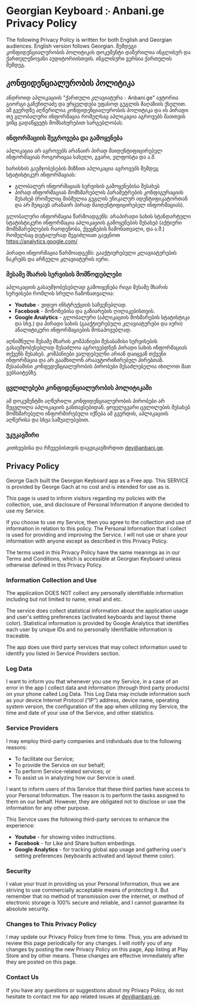 # Georgian Keyboard ჻ Anbani.ge Privacy Policy
The following Privacy Policy is written for both English and Georgian audiences. English version follows Georgian. 
შემდეგი კონფიდენციალურობის პოლიტიკის დოკუმენტი დაწერილია ინგლისურ და ქართულენოვანი აუდიტორიისთვის. ინგლისური ვერსია ქართულის შემდეგ.  

## კონფიდენციალურობის პოლიტიკა 
ანდროიდ აპლიკაციის "ქართული კლავიატურა ჻ Anbani.ge" ავტორია გიორგი გაჩეჩილაძე და ვრცელდება უფასოდ გუგლის მაღაზიის ქსელით. ამ გვერდზე აღწერილია  კონფიდენციალურობის პოლიტიკა და ის პირადი თუ გლობალური ინფორმაცია რომელსაც აპლიკაცია აგროვებს მათთვის ვინც გადაწყვეტს მომსახურებით სარგებლობას.

### ინფორმაციის შეგროვება და გამოყენება
აპლიკაცია არ აგროვებს არანაირ პირად მაიდენტიფიცირებელ ინფორმაციას როგორიცაა სახელი, გვარი, ელფოსტა და ა.შ.

ხარისხის გაუმჯობესების მიზნით აპლიკაცია აგროვებს შემდეგ სტატისტიკურ ინფორმაციას:
- გლობალურ ინფორმაციას სერვისის გამოყენებისა შესახებ
- პირად ინფორმაციას მომხმარებლის პარამეტრების კონფიგურაციის შესახებ (რომელიც მიბმულია გუგლის უნიკალურ იდენტიფიკატორთან და არ შეიცავს არანაირ პირად მაიდენტიფიცირებელ ინფორმაციას).

გლობალური ინფორმაცია წარმოადგენს: არაპირადი სახის სტანდარტული სტატისტიკური ინფორმაცია აპლიკაციის გამოყენების შესახებ (აქტიური მომხმარებლების რაოდენობა, ქვეყნების ჩამონათვალი, და ა.შ.) რომელსაც დეტალურად შეგიძლიათ გაეცნოთ https://analytics.google.com/ 

პირადი ინფორმაცია წარმოადგენს: გააქტიურებული კლავიატურების ნაკრებს და არჩეული კლავიატურის იერი. 


### მესამე მხარის სერვისის მომწოდებლები
აპლიკაციის გასაუმჯობესებლად გამოიყენება რიგი მესამე მხარის სერვისები რომლის სრული ჩამონათვალია:
- **Youtube** - ვიდეო ინსტრუქციის საჩვენებლად.
- **Facebook** - მოწონებისა და გაზიარების ღილაკებისთვის.
- **Google Analytics** - გლობალური (აპლიკაციის მოხმარების სტატისტიკა და სხვ.) და პირადი სახის (გააქტიურებული კლავიატურები და იერი) ანალიტიკური ინფორმაციების მოსაპოვებლად.

აღნიშნული მესამე მხარის კომპანიები შესაბამისი სერვისების გასაუმჯობესებლად შესაძლოა აგროვებდნენ პირადი სახის ინფორმაციას თქვენს შესახებ. კომპანიები ვალდებულნი არიან დაიცვან თქვენი ინფორმაცია და არ გაამხილონ არაავტორიზირებულ პირებთან. შესაბამისი კონფედენციალურობის პირობები შესაძლებელია იხილოთ მათ ვებსაიტებზე.   

### ცვლილებები კონფიდენციალურობის პოლიტიკაში
ამ დოკუმენტში აღწერილი კონფიდენციალურობის პირობები არ შეცვლილა აპლიკაციის განთავსებიდან. ყოველგვარი ცვლილების შესახებ მომხმარებელი ინფორმირებული იქნება ამ გვერდის, აპლიკაციის აღწერისა და სხვა საშუალებებით.

### უკუკავშირი
კითხვებისა და რჩევებისთვის დაგვიკავშირდით dev@anbani.ge.



## Privacy Policy

George Gach built the Georgian Keyboard app as a Free app. This SERVICE is provided by George Gach at no cost and is intended for use as is.

This page is used to inform visitors regarding my policies with the collection, use, and disclosure of Personal Information if anyone decided to use my Service.

If you choose to use my Service, then you agree to the collection and use of information in relation to this policy. The Personal Information that I collect is used for providing and improving the Service. I will not use or share your information with anyone except as described in this Privacy Policy.

The terms used in this Privacy Policy have the same meanings as in our Terms and Conditions, which is accessible at Georgian Keyboard unless otherwise defined in this Privacy Policy.

### Information Collection and Use

The application DOES NOT collect any personally identifiable information including but not limited to name, email and etc. 

The service does collect statistical information about the application usage and user's setting preferences (activated keyboards and layout theme color). Statistical information is provided by Google Analytics that identifies each user by unique IDs and no personally identifiable information is traceable.

The app does use third party services that may collect information used to identify you listed in Service Providers section. 

### Log Data

I want to inform you that whenever you use my Service, in a case of an error in the app I collect data and information (through third party products) on your phone called Log Data. This Log Data may include information such as your device Internet Protocol (“IP”) address, device name, operating system version, the configuration of the app when utilizing my Service, the time and date of your use of the Service, and other statistics.


### Service Providers

I may employ third-party companies and individuals due to the following reasons:

*   To facilitate our Service;
*   To provide the Service on our behalf;
*   To perform Service-related services; or
*   To assist us in analyzing how our Service is used.

I want to inform users of this Service that these third parties have access to your Personal Information. The reason is to perform the tasks assigned to them on our behalf. However, they are obligated not to disclose or use the information for any other purpose.

This Service uses the following third-party services to enhance the experience:
- **Youtube** - for showing video instructions.
- **Facebook** - for Like and Share button embedings.
- **Google Analytics** - for tracking global app usage and gathering user's setting preferences (keyboards activated and layout theme color).


### Security

I value your trust in providing us your Personal Information, thus we are striving to use commercially acceptable means of protecting it. But remember that no method of transmission over the internet, or method of electronic storage is 100% secure and reliable, and I cannot guarantee its absolute security.


### Changes to This Privacy Policy

I may update our Privacy Policy from time to time. Thus, you are advised to review this page periodically for any changes. I will notify you of any changes by posting the new Privacy Policy on this page, App listing at Play Store and by other means. These changes are effective immediately after they are posted on this page.

### Contact Us

If you have any questions or suggestions about my Privacy Policy, do not hesitate to contact me for app related issues at dev@anbani.ge.

